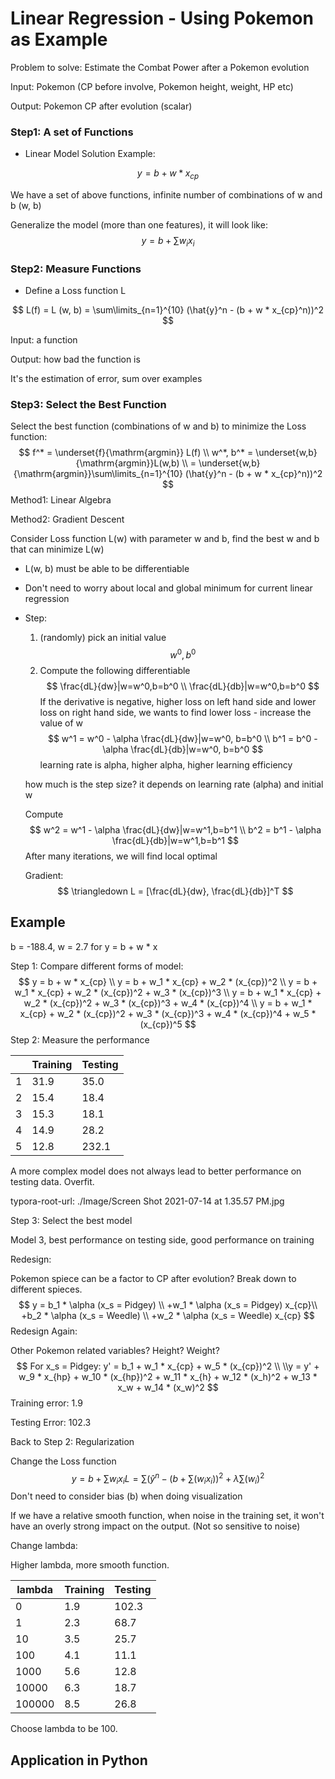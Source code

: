 # Linear Regression - Using Pokemon as Example

Problem to solve: Estimate the Combat Power after a Pokemon evolution

Input: Pokemon (CP before involve, Pokemon height, weight, HP etc)

Output: Pokemon CP after evolution (scalar)

### Step1: A set of Functions

- Linear Model Solution Example:

$$
y = b + w * x_{cp}
$$

We have a set of above functions, infinite number of combinations of w and b (w, b)

Generalize the model (more than one features), it will look like:
$$
y = b + \sum w_i x_i
$$

### Step2: Measure Functions

- Define a Loss function L

$$
L(f) = L (w, b) = \sum\limits_{n=1}^{10} (\hat{y}^n - (b + w * x_{cp}^n))^2
$$

Input: a function

Output: how bad the function is

It's the estimation of error, sum over examples

### Step3: Select the Best Function

Select the best function (combinations of w and b) to minimize the Loss function:
$$
f^* = \underset{f}{\mathrm{argmin}} L(f)
\\
w^*, b^* = \underset{w,b} {\mathrm{argmin}}L(w,b)
\\
= \underset{w,b} {\mathrm{argmin}}\sum\limits_{n=1}^{10} (\hat{y}^n - (b + w * x_{cp}^n))^2
$$
Method1: Linear Algebra

Method2: Gradient Descent

Consider Loss function L(w) with parameter w and b, find the best w and b that can minimize L(w)

- L(w, b) must be able to be differentiable
- Don't need to worry about local and global minimum for current linear regression

- Step: 

  1) (randomly) pick an initial value 
  $$
  w^0, b^0
  $$
  2) Compute the following differentiable
  $$
  \frac{dL}{dw}|w=w^0,b=b^0
  \\
  \frac{dL}{db}|w=w^0,b=b^0
  $$
  If the derivative is negative, higher loss on left hand side and lower loss on right hand side, we wants to find lower loss - increase the value of w
  $$
  w^1 = w^0 - \alpha \frac{dL}{dw}|w=w^0, b=b^0
  \\
  b^1 = b^0 - \alpha \frac{dL}{db}|w=w^0, b=b^0
  $$
  learning rate is alpha, higher alpha, higher learning efficiency

  how much is the step size? it depends on learning rate (alpha) and initial w

  Compute 
  $$
  w^2 = w^1 - \alpha \frac{dL}{dw}|w=w^1,b=b^1
  \\
  b^2 = b^1 - \alpha \frac{dL}{db}|w=w^1,b=b^1
  $$
  After many iterations, we will find local optimal

  Gradient:
  $$
  \triangledown L = [\frac{dL}{dw}, \frac{dL}{db}]^T
  $$

## Example

b = -188.4, w = 2.7 for y = b + w * x

Step 1: Compare different forms of model:
$$
y = b + w * x_{cp}
\\
y = b + w_1 * x_{cp} + w_2 * (x_{cp})^2
\\
y =  b + w_1 * x_{cp} + w_2 * (x_{cp})^2 + w_3 * (x_{cp})^3
\\
y =  b + w_1 * x_{cp} + w_2 * (x_{cp})^2 + w_3 * (x_{cp})^3 + w_4 * (x_{cp})^4
\\
y =  b + w_1 * x_{cp} + w_2 * (x_{cp})^2 + w_3 * (x_{cp})^3 + w_4 * (x_{cp})^4 + w_5 * (x_{cp})^5
$$
Step 2: Measure the performance

|      | Training | Testing |
| ---- | -------- | ------- |
| 1    | 31.9     | 35.0    |
| 2    | 15.4     | 18.4    |
| 3    | 15.3     | 18.1    |
| 4    | 14.9     | 28.2    |
| 5    | 12.8     | 232.1   |

A more complex model does not always lead to better performance on testing data. Overfit.

typora-root-url: ./Image/Screen Shot 2021-07-14 at 1.35.57 PM.jpg

Step 3: Select the best model

Model 3, best performance on testing side, good performance on training



Redesign:

Pokemon spiece can be a factor to CP after evolution? Break down to different spieces.
$$
y = b_1 * \alpha (x_s = Pidgey) \\
+w_1 * \alpha (x_s = Pidgey) x_{cp}\\
+b_2 * \alpha (x_s = Weedle) \\
+w_2 * \alpha (x_s = Weedle) x_{cp}
$$
Redesign Again: 

Other Pokemon related variables? Height? Weight? 
$$
For   x_s = Pidgey: y' = b_1 + w_1 * x_{cp} + w_5 * (x_{cp})^2
\\
\\y = y' + w_9 * x_{hp} + w_10 * (x_{hp})^2 + w_11 * x_{h} + w_12 * (x_h)^2 + w_13 * x_w + w_14 * (x_w)^2
$$
Training error: 1.9

Testing Error: 102.3

Back to Step 2: Regularization

Change the Loss function
$$
y = b + \sum w_i x_i
L = \sum (\hat{y}^n-(b + \sum(w_ix_i))^2 + \lambda \sum(w_i)^2
$$
Don't need to consider bias (b) when doing visualization

If we have a relative smooth function, when noise in the training set, it won't have an overly strong impact on the output. (Not so sensitive to noise)

Change lambda:

Higher lambda, more smooth function.

| lambda | Training | Testing |
| ------ | -------- | ------- |
| 0      | 1.9      | 102.3   |
| 1      | 2.3      | 68.7    |
| 10     | 3.5      | 25.7    |
| 100    | 4.1      | 11.1    |
| 1000   | 5.6      | 12.8    |
| 10000  | 6.3      | 18.7    |
| 100000 | 8.5      | 26.8    |

Choose lambda to be 100.

## Application in Python

